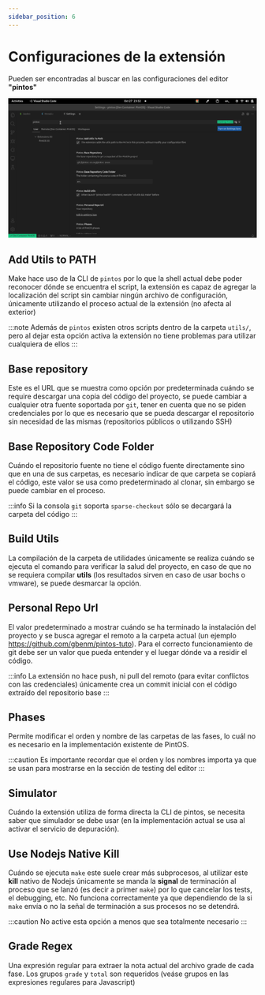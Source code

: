 ```yaml
---
sidebar_position: 6
---
```

# Configuraciones de la extensión

Pueden ser encontradas al buscar en las configuraciones del editor **"pintos"**

![image](assets/extension-settings.png)

## Add Utils to PATH

Make hace uso de la CLI de `pintos` por lo que la shell actual debe poder reconocer
dónde se encuentra el script, la extensión es capaz de agregar la localización
del script sin cambiar ningún archivo de configuración, únicamente utilizando
el proceso actual de la extensión (no afecta al exterior)

:::note
Además de `pintos` existen otros scripts dentro de la carpeta `utils/`, pero
al dejar esta opción activa la extensión no tiene problemas para utilizar cualquiera
de ellos
:::

## Base repository

Este es el URL que se muestra como opción por predeterminada cuándo se
require descargar una copia del código del proyecto, se puede cambiar
a cualquier otra fuente soportada por `git`, tener en cuenta que no
se piden credenciales por lo que es necesario que se pueda descargar
el repositorio sin necesidad de las mismas (repositorios públicos o utilizando
SSH)

## Base Repository Code Folder

Cuándo el repositorio fuente no tiene el código fuente directamente sino que
en una de sus carpetas, es necesario indicar de que carpeta se copiará el código,
este valor se usa como predeterminado al clonar, sin embargo se puede cambiar
en el proceso.

:::info
Si la consola `git` soporta `sparse-checkout` sólo se decargará la carpeta del código
:::


## Build Utils

La compilación de la carpeta de utilidades únicamente se realiza cuándo se ejecuta
el comando para verificar la salud del proyecto, en caso de que no se requiera
compilar **utils** (los resultados sirven en caso de usar bochs o vmware), se
puede desmarcar la opción.


## Personal Repo Url

El valor predeterminado a mostrar cuándo se ha terminado la instalación
del proyecto y se busca agregar el remoto a la carpeta actual (un ejemplo
https://github.com/gbenm/pintos-tuto). Para el correcto funcionamiento
de git debe ser un valor que pueda entender y el luegar dónde va a residir
el código.

:::info
La extensión no hace push, ni pull del remoto (para evitar conflictos con
las credenciales) únicamente crea un commit inicial con el código extraído
del repositorio base
:::

## Phases

Permite modificar el orden y nombre de las carpetas de las fases, lo cuál no
es necesario en la implementación existente de PintOS.

:::caution
Es importante recordar que el orden y los nombres importa ya que se usan
para mostrarse en la sección de testing del editor
:::

## Simulator

Cuándo la extensión utiliza de forma directa la CLI de pintos, se necesita
saber que simulador se debe usar (en la implementación actual se usa al
activar el servicio de depuración).

## Use Nodejs Native Kill

Cuándo se ejecuta `make` este suele crear más subprocesos, al utilizar este
**kill** nativo de Nodejs únicamente se manda la **signal** de terminación
al proceso que se lanzó (es decir a primer `make`) por lo que cancelar los
tests, el debugging, etc. No funciona correctamente ya que dependiendo de la
si `make` envía o no la señal de terminación a sus procesos no se detendrá.

:::caution
No active esta opción a menos que sea totalmente necesario
:::

## Grade Regex

Una expresión regular para extraer la nota actual del archivo grade de cada fase.
Los grupos `grade` y `total` son requeridos (veáse grupos en las expresiones
regulares para Javascript)
